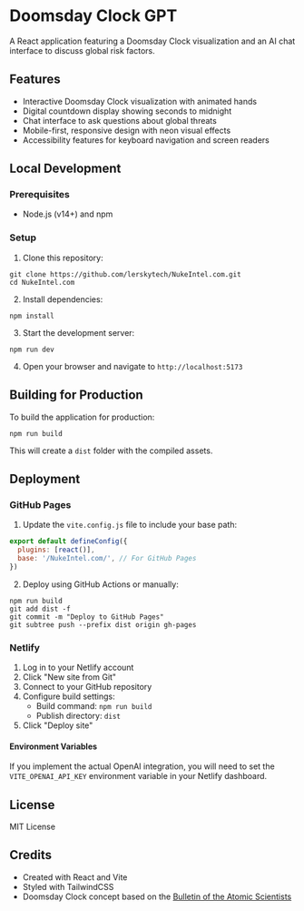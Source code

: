 # Doomsday Clock GPT

A React application featuring a Doomsday Clock visualization and an AI chat interface to discuss global risk factors.

## Features

- Interactive Doomsday Clock visualization with animated hands
- Digital countdown display showing seconds to midnight
- Chat interface to ask questions about global threats
- Mobile-first, responsive design with neon visual effects
- Accessibility features for keyboard navigation and screen readers

## Local Development

### Prerequisites

- Node.js (v14+) and npm

### Setup

1. Clone this repository:
```
git clone https://github.com/lerskytech/NukeIntel.com.git
cd NukeIntel.com
```

2. Install dependencies:
```
npm install
```

3. Start the development server:
```
npm run dev
```

4. Open your browser and navigate to `http://localhost:5173`

## Building for Production

To build the application for production:

```
npm run build
```

This will create a `dist` folder with the compiled assets.

## Deployment

### GitHub Pages

1. Update the `vite.config.js` file to include your base path:
```js
export default defineConfig({
  plugins: [react()],
  base: '/NukeIntel.com/', // For GitHub Pages
})
```

2. Deploy using GitHub Actions or manually:
```
npm run build
git add dist -f
git commit -m "Deploy to GitHub Pages"
git subtree push --prefix dist origin gh-pages
```

### Netlify

1. Log in to your Netlify account
2. Click "New site from Git"
3. Connect to your GitHub repository
4. Configure build settings:
   - Build command: `npm run build`
   - Publish directory: `dist`
5. Click "Deploy site"

#### Environment Variables

If you implement the actual OpenAI integration, you will need to set the `VITE_OPENAI_API_KEY` environment variable in your Netlify dashboard.

## License

MIT License

## Credits

- Created with React and Vite
- Styled with TailwindCSS
- Doomsday Clock concept based on the [Bulletin of the Atomic Scientists](https://thebulletin.org/doomsday-clock/)
